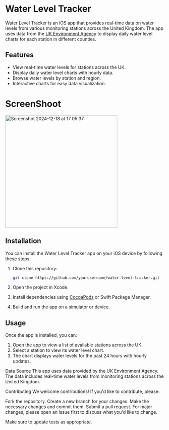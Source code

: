 # Water Level Tracker

Water Level Tracker is an iOS app that provides real-time data on water levels from various monitoring stations across the United Kingdom. 
The app uses data from the [UK Environment Agency](https://environment.data.gov.uk/) to display daily water level charts for each station in different counties.

## Features

- View real-time water levels for stations across the UK.
- Display daily water level charts with hourly data.
- Browse water levels by station and region.
- Interactive charts for easy data visualization.

# ScreenShoot
<img width="355" alt="Screenshot 2024-12-18 at 17 05 37" src="https://github.com/user-attachments/assets/5dacd1e3-a706-49bc-9cb4-1927ace580df" />


## Installation

You can install the Water Level Tracker app on your iOS device by following these steps:

1. Clone this repository:

    ```bash
    git clone https://github.com/yourusername/water-level-tracker.git
    ```

2. Open the project in Xcode.

3. Install dependencies using [CocoaPods](https://cocoapods.org/) or Swift Package Manager.

4. Build and run the app on a simulator or device.

## Usage

Once the app is installed, you can:

1. Open the app to view a list of available stations across the UK.
2. Select a station to view its water level chart.
3. The chart displays water levels for the past 24 hours with hourly updates.

Data Source
This app uses data provided by the UK Environment Agency. The data includes real-time water levels from monitoring stations across the United Kingdom.

Contributing
We welcome contributions! If you'd like to contribute, please:

Fork the repository.
Create a new branch for your changes.
Make the necessary changes and commit them.
Submit a pull request.
For major changes, please open an issue first to discuss what you'd like to change.

Make sure to update tests as appropriate.

